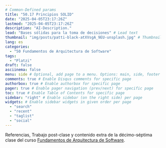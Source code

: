 ```yaml
---
# Common-Defined params
title: "50.17 Principios SOLID"
date: "2025-04-05T23:17:26Z"
lastmod: "2025-04-05T23:17:26Z"
description: "AI-Description."
lead: "Bases sólidas para la toma de decisiones" # Lead text
thumbnail: "img/posts/patti-black-atXVsgA_9EU-unsplash.jpg" # Thumbnail image
lang: es
categories:
  - "50 Fundamentos de Arquitectura de Software"
tags:
  - "Platzi"
draft: false
asciinema: false
menu: side # Optional, add page to a menu. Options: main, side, footer
comments: true # Enable Disqus comments for specific page
authorbox: true # Enable authorbox for specific page
pager: true # Enable pager navigation (prev/next) for specific page
toc: true # Enable Table of Contents for specific page
sidebar: "right" # Enable sidebar (on the right side) per page
widgets: # Enable sidebar widgets in given order per page
  - "search"
  - "recent"
  - "taglist"
  - "social"
---
```


Referencias, Trabajo post-clase y contenido extra de la décimo-séptima clase del curso [Fundamentos de Arquitectura de Software](https://platzi.com/). 

<!--more-->


